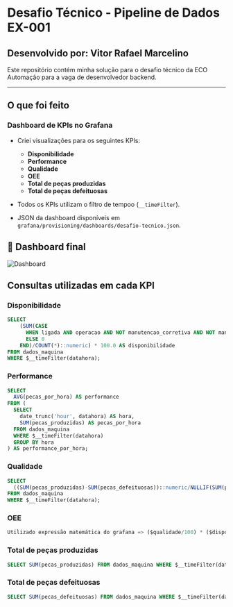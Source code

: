 # Desafio Técnico - Pipeline de Dados EX-001

## Desenvolvido por: Vitor Rafael Marcelino

Este repositório contém minha solução para o desafio técnico da ECO Automação para a vaga de desenvolvedor backend.

---

## O que foi feito

### Dashboard de KPIs no Grafana

- Criei visualizações para os seguintes KPIs:

  - **Disponibilidade**
  - **Performance**
  - **Qualidade**
  - **OEE**
  - **Total de peças produzidas**
  - **Total de peças defeituosas**

- Todos os KPIs utilizam o filtro de tempoo (`__timeFilter`).

- JSON da dashboard disponíveis em `grafana/provisioning/dashboards/desafio-tecnico.json`.

## 📎 Dashboard final

![Dashboard](docs/dashboard_kpis.png)

## Consultas utilizadas em cada KPI

### Disponibilidade

```sql
SELECT
    (SUM(CASE
      WHEN ligada AND operacao AND NOT manutencao_corretiva AND NOT manutencao_preventiva THEN 1
      ELSE 0
    END)/COUNT(*)::numeric) * 100.0 AS disponibilidade
FROM dados_maquina
WHERE $__timeFilter(datahora);
```

### Performance

```sql
SELECT
  AVG(pecas_por_hora) AS performance
FROM (
  SELECT
    date_trunc('hour', datahora) AS hora,
    SUM(pecas_produzidas) AS pecas_por_hora
  FROM dados_maquina
  WHERE $__timeFilter(datahora)
  GROUP BY hora
) AS performance_por_hora;
```

### Qualidade

```sql
SELECT
  ((SUM(pecas_produzidas)-SUM(pecas_defeituosas))::numeric/NULLIF(SUM(pecas_produzidas),0))*100 AS qualidade
FROM dados_maquina 
WHERE $__timeFilter(datahora);
```

### OEE

```sql
Utilizado expressão matemática do grafana => ($qualidade/100) * ($disponibilidade/100) * ($performance/100)
```

### Total de peças produzidas

```sql
SELECT SUM(pecas_produzidas) FROM dados_maquina WHERE $__timeFilter(datahora);
```

### Total de peças defeituosas

```sql
SELECT SUM(pecas_defeituosas) FROM dados_maquina WHERE $__timeFilter(datahora);
```